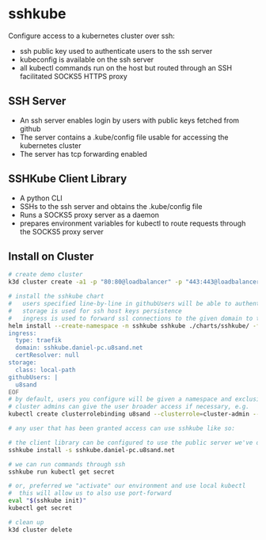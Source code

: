 # sshkube

Configure access to a kubernetes cluster over ssh:
- ssh public key used to authenticate users to the ssh server
- kubeconfig is available on the ssh server
- all kubectl commands run on the host but routed through an SSH facilitated SOCKS5 HTTPS proxy

## SSH Server
- An ssh server enables login by users with public keys fetched from github
- The server contains a .kube/config file usable for accessing the kubernetes cluster
- The server has tcp forwarding enabled

## SSHKube Client Library
- A python CLI
- SSHs to the ssh server and obtains the .kube/config file
- Runs a SOCKS5 proxy server as a daemon
- prepares environment variables for kubectl to route requests through the SOCKS5 proxy server

## Install on Cluster
```bash
# create demo cluster
k3d cluster create -a1 -p "80:80@loadbalancer" -p "443:443@loadbalancer"

# install the sshkube chart
#   users specified line-by-line in githubUsers will be able to authenticate against the cluster
#   storage is used for ssh host keys persistence
#   ingress is used to forward ssl connections to the given domain to the ssh server
helm install --create-namespace -n sshkube sshkube ./charts/sshkube/ -f - << EOF
ingress:
  type: traefik
  domain: sshkube.daniel-pc.u8sand.net
  certResolver: null
storage:
  class: local-path
githubUsers: |
  u8sand
EOF
# by default, users you configure will be given a namespace and exclusive access to that namespace
# cluster admins can give the user broader access if necessary, e.g.
kubectl create clusterrolebinding u8sand --clusterrole=cluster-admin --serviceaccount=u8sand:u8sand

# any user that has been granted access can use sshkube like so:

# the client library can be configured to use the public server we've deployed
sshkube install -s sshkube.daniel-pc.u8sand.net

# we can run commands through ssh
sshkube run kubectl get secret

# or, preferred we "activate" our environment and use local kubectl
#  this will allow us to also use port-forward
eval "$(sshkube init)"
kubectl get secret

# clean up
k3d cluster delete
```
